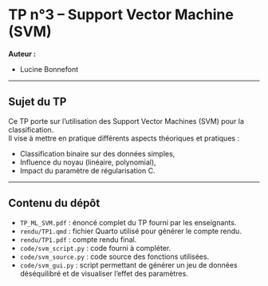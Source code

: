 # TP n°3 – Support Vector Machine (SVM)

**Auteur :**  
- Lucine Bonnefont

---

## Sujet du TP
Ce TP porte sur l’utilisation des Support Vector Machines (SVM) pour la classification.  
Il vise à mettre en pratique différents aspects théoriques et pratiques :  
- Classification binaire sur des données simples,  
- Influence du noyau (linéaire, polynomial),  
- Impact du paramètre de régularisation C.

---

## Contenu du dépôt
- `TP_ML_SVM.pdf` : énoncé complet du TP fourni par les enseignants.
- `rendu/TP1.qmd` : fichier Quarto utilisé pour générer le compte rendu.
- `rendu/TP1.pdf` : compte rendu final.
- `code/svm_script.py` : code fourni à compléter.  
- `code/svm_source.py` : code source des fonctions utilisées.  
- `code/svm_gui.py` : script permettant de générer un jeu de données déséquilibré et de visualiser l’effet des paramètres.  
  

